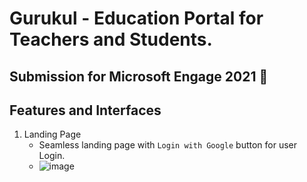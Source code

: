 # Gurukul - Education Portal for Teachers and Students.
## Submission for Microsoft Engage 2021 🌟

## Features and Interfaces

1. Landing Page  
   - Seamless landing page with `Login with Google` button for user Login. 
   - ![image](https://drive.google.com/file/d/1iaiVUMbgZ6PHuOSnElFXpyUoU6yGN3Va/view?usp=sharing)

